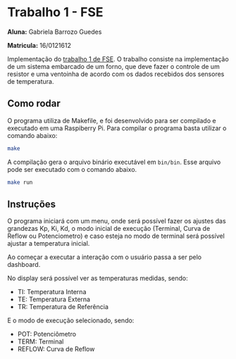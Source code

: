 # Trabalho 1 - FSE

**Aluna:** Gabriela Barrozo Guedes

**Matricula:** 16/0121612

Implementação do [trabalho 1 de FSE](https://gitlab.com/fse_fga/trabalhos-2021_2/trabalho-1-2021-2). O trabalho consiste na implementação de um sistema embarcado de um forno, que deve fazer o controle de um resistor e uma ventoinha de acordo com os dados recebidos dos sensores de temperatura.


## Como rodar

O programa utiliza de Makefile, e foi desenvolvido para ser compilado e executado em uma Raspiberry Pi. Para compilar o programa basta utilizar o comando abaixo:

```sh
make
```

A compilação gera o arquivo binário executável em `bin/bin`. Esse arquivo pode ser executado com o comando abaixo.

```sh
make run
```

## Instruções

O programa iniciará com um menu, onde será possível fazer os ajustes das grandezas Kp, Ki, Kd, o modo inicial de execução (Terminal, Curva de Reflow ou Potenciometro) e caso esteja no modo de terminal será possível ajustar a temperatura inicial.

Ao começar a executar a interação com o usuário passa a ser pelo dashboard.

No display será possível ver as temperaturas medidas, sendo:
- TI: Temperatura Interna
- TE: Temperatura Externa
- TR: Temperatura de Referência

E o modo de execução selecionado, sendo:
- POT: Potenciômetro
- TERM: Terminal
- REFLOW: Curva de Reflow
